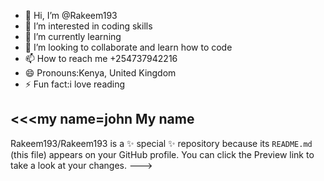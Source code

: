 - 👋 Hi, I’m @Rakeem193
- 👀 I’m interested in coding skills 
- 🌱 I’m currently learning 
- 💞️ I’m looking to collaborate and learn how to code
- 📫 How to reach me +254737942216
- 😄 Pronouns:Kenya, United Kingdom 
- ⚡ Fun fact:i love reading 

<<<my name=john
My name
--
Rakeem193/Rakeem193 is a ✨ special ✨ repository because its `README.md` (this file) appears on your GitHub profile.
You can click the Preview link to take a look at your changes.
--->
